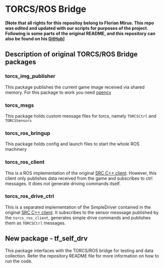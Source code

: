 # TORCS/ROS Bridge

**[Note that all rights for this repositoy belong to Florian Mirus. This repo was edited and updated with our scripts for purposes of the project. Following is some parts of the original README, and this repository can also be found on his [GitHub](https://github.com/fmirus/torcs_ros)]**

## Description of original TORCS/ROS Bridge packages

### torcs_img_publisher

This package publishes the current game image received via shared memory. For this package to work you need [opencv](http://opencv.org/)

### torcs_msgs

This package holds custom message files for torcs, namely ```TORCSCtrl``` and ```TORCSSensors```

### torcs_ros_bringup

This package holds config and launch files to start the whole ROS machinery

### torcs_ros_client

This is a ROS implementation of the original [SRC C++ client](https://sourceforge.net/projects/cig/files/SCR%20Championship/Client%20C%2B%2B/). However, this client only publishes data received from the game and subscribes to ctrl messages. It does not generate driving commands itself.

### torcs_ros_drive_ctrl

This is a separated implementation of the SimpleDriver contained in the original [SRC C++ client](https://sourceforge.net/projects/cig/files/SCR%20Championship/Client%20C%2B%2B/). It subscribes to the sensor messsage published by the ```torcs_ros_client```, generates simple drive commands and publishes them as ```TORCSCtrl``` messages.

## New package - tf_self_drv

This package interfaces with the TORCS/ROS bridge for testing and data collection. Refer the repository README file for more information on how to run the code.
